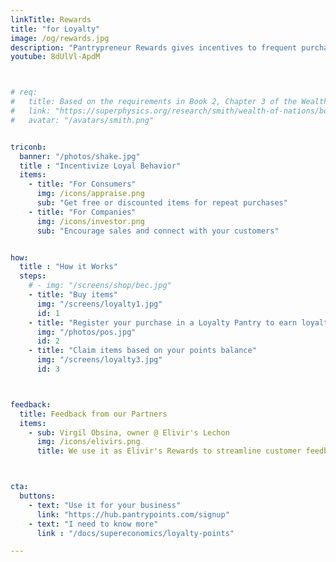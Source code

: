 ```yaml
---
linkTitle: Rewards
title: "for Loyalty"
image: /og/rewards.jpg
description: "Pantrypreneur Rewards gives incentives to frequent purchases to keep the economy going"
youtube: 8dUlVl-ApdM



# req:
#   title: Based on the requirements in Book 2, Chapter 3 of the Wealth of Nations
#   link: "https://superphysics.org/research/smith/wealth-of-nations/book-2/chapter-3a"
#   avatar: "/avatars/smith.png"


triconb:
  banner: "/photos/shake.jpg"
  title : "Incentivize Loyal Behavior"
  items:
    - title: "For Consumers"
      img: /icons/appraise.png
      sub: "Get free or discounted items for repeat purchases"            
    - title: "For Companies"
      img: /icons/investor.png
      sub: "Encourage sales and connect with your customers"


how:
  title : "How it Works"
  steps:
    # - img: "/screens/shop/bec.jpg"
    - title: "Buy items"
      img: "/screens/loyalty1.jpg"
      id: 1
    - title: "Register your purchase in a Loyalty Pantry to earn loyalty points"
      img: "/photos/pos.jpg"
      id: 2    
    - title: "Claim items based on your points balance"
      img: "/screens/loyalty3.jpg"
      id: 3



feedback:
  title: Feedback from our Partners
  items:
    - sub: Virgil Obsina, owner @ Elivir's Lechon
      img: /icons/elivirs.png
      title: We use it as Elivir's Rewards to streamline customer feedback and retendion, while integrating it with ordering. Our customers have been impressed at the system's ingenuity! 



cta:
  buttons:
    - text: "Use it for your business"
      link: "https://hub.pantrypoints.com/signup"
    - text: "I need to know more"
      link : "/docs/supereconomics/loyalty-points"

---
```

